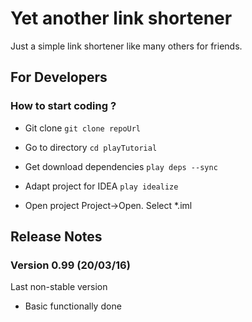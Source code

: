 # Yet another link shortener

Just a simple link shortener like many others for friends.

## For Developers
### How to start coding ?

* Git clone ``` git clone repoUrl ```

* Go to directory  ``` cd playTutorial ```

* Get download dependencies ``` play deps --sync ```

* Adapt project for IDEA  ``` play idealize ```

* Open project Project->Open. Select *.iml


## Release Notes
### Version 0.99 (20/03/16)
Last non-stable version

* Basic functionally done
